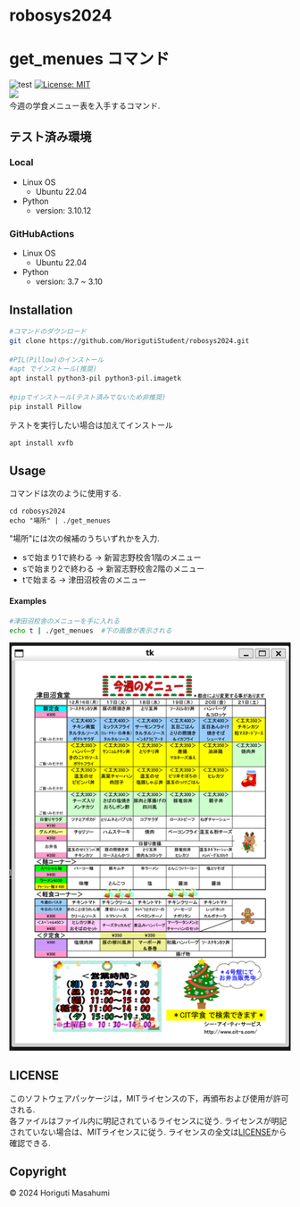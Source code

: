 # robosys2024

# get_menues コマンド
![test](https://github.com/HorigutiStudent/robosys2024/actions/workflows/test.yml/badge.svg)
[![License: MIT](https://img.shields.io/badge/License-MIT-yellow.svg)](https://opensource.org/licenses/MIT) \
<img src="https://img.shields.io/badge/-Python-F9DC3E.svg?logo=python&style=flat"> \
 今週の学食メニュー表を入手するコマンド.
## テスト済み環境
### Local
- Linux OS
    - Ubuntu 22.04
- Python
    - version:  3.10.12    
### GitHubActions
- Linux OS
    - Ubuntu 22.04
- Python 
    - version: 3.7 ~ 3.10
## Installation
```sh
#コマンドのダウンロード
git clone https://github.com/HorigutiStudent/robosys2024.git

#PIL(Pillow)のインストール
#apt でインストール(推奨)
apt install python3-pil python3-pil.imagetk

#pipでインストール(テスト済みでないため非推奨)
pip install Pillow
```
テストを実行したい場合は加えてインストール
```sh
apt install xvfb
```

## Usage
コマンドは次のように使用する.
```
cd robosys2024
echo "場所" | ./get_menues
```
"場所"には次の候補のうちいずれかを入力.
- sで始まり1で終わる -> 新習志野校舎1階のメニュー
- sで始まり2で終わる -> 新習志野校舎2階のメニュー
- tで始まる         -> 津田沼校舎のメニュー
#### Examples
```sh
#津田沼校舎のメニューを手に入れる
echo t | ./get_menues  #下の画像が表示される
```
![メニュー例](examples/tudanuma_ex.png)
## LICENSE
このソフトウェアパッケージは，MITライセンスの下，再頒布および使用が許可される. \
各ファイルはファイル内に明記されているライセンスに従う. ライセンスが明記されていない場合は、MITライセンスに従う. ライセンスの全文は[LICENSE](https://github.com/HorigutiStudent/robosys2024?tab=MIT-1-ov-file)から確認できる.

## Copyright
© 2024 Horiguti Masahumi 
